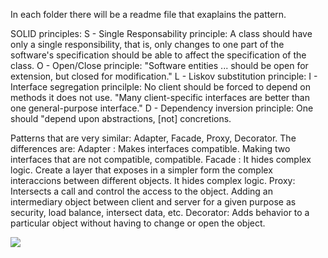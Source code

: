 In each folder there will be a readme file that exaplains the pattern.

SOLID principles: 
S - Single Responsability principle:
A class should have only a single responsibility, that is, only changes to one part of the software's specification should be able to affect the specification of the class.
O - Open/Close principle:
"Software entities ... should be open for extension, but closed for modification."
L - Liskov substitution principle:
I - Interface segregation princilple:
No client should be forced to depend on methods it does not use. "Many client-specific interfaces are better than one general-purpose interface."
D - Dependency inversion principle:
One should "depend upon abstractions, [not] concretions.


Patterns that are very similar: Adapter, Facade, Proxy, Decorator. The differences are: 
Adapter : Makes interfaces compatible. Making two interfaces that are not compatible, compatible.
Facade : It hides complex logic. Create a layer that exposes in a simpler form the complex interaccions between different objects. It hides complex logic.
Proxy: Intersects a call and control the access to the object.  Adding an intermediary object between client and server for a given purpose as security, load balance, intersect data, etc.
Decorator: Adds behavior to a particular object without having to change or open the object.

<img src="../images/x.png">
